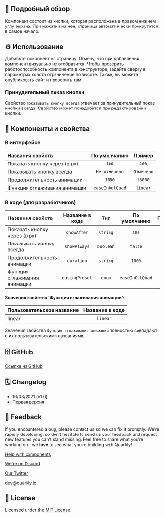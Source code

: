 ## 📖 Подробный обзор

Компонент состоит из кнопки, которая расположена в правом нижнем углу экрана. При нажатии на нее, страница автоматически прокрутится в самое начало.

## ⚙️ Использование

Добавьте компонент на страницу. Отмечу, что при добавлении компонент визуально не отобразится. Чтобы проверить работоспособность компонента в конструкторе, задайте сверху в параметрах холста ограничение по высоте. Также, вы можете опубликовать сайт и проверить там.

### Принудительный показ кнопки

Свойство `Показывать кнопку всегда` отвечает за принудительный показ кнопки всегда. Свойство может понадобится при редактировании кнопки.

## 🧩 Компоненты и свойства

### В интерфейсе

| Названия свойств             |  По умолчанию   |   Пример   |
| :--------------------------- | :-------------: | :--------: |
| Показать кнопку через (в px) |      `100`      |   `200`    |
| Показывать кнопку всегда     |  `Не отмечено`  | `Отмечено` |
| Продолжительность анимации   |     `1000`      |  `15000`   |
| Функция сглаживания анимации | `easeInOutQuad` |  `linear`  |

### В коде (для разработчиков)

| Названия свойств             | Название в коде |    Тип    |  По умолчанию   |  Пример  |
| :--------------------------- | :-------------: | :-------: | :-------------: | :------: |
| Показать кнопку через (в px) |   `showAfter`   | `string`  |      `100`      |  `200`   |
| Показывать кнопку всегда     |  `showAlways`   | `boolean` |     `false`     |  `true`  |
| Продолжительность анимации   |   `duration`    | `string`  |     `1000`      | `15000`  |
| Функция сглаживания анимации | `easingPreset`  |  `enum`   | `easeInOutQuad` | `linear` |

#### Значения свойства 'Функция сглаживания анимации':

| Пользовательское название | Название в коде |
| :------------------------ | :-------------: |
| linear                    |    `linear`     |

Значения свойства `Функция сглаживания анимации` полностью совпадают с их пользовательскими названиями.

## 🗄 GitHub

[Ссылка на GitHub](https://github.com/quarkly/community-kit/blob/master/src/BackToTop.js)

## 🗓 Changelog

-   16/03/2021 (v1.0)
-   Первая версия

## 📮 Feedback

If you encountered a bug, please contact us so we can fix it promptly. We’re rapidly developing, so don’t hesitate to send us your feedback and request new features you can’t stand missing. Feel free to share what you’re working on - we **love** to see what you’re building with Quarkly!

[Help with components](https://feedback.quarkly.io/communities/1-quarkly-forum/categories/7-components/topics)

[We're on Discord](https://discord.gg/f9KhSMGX)

[Our Twitter](https://twitter.com/quarklyapp)

[dev@quarkly.io](mailto:dev@quarkly.io)

## 📝 License

Licensed under the [MIT License](https://raw.githubusercontent.com/quarkly/community-kit/master/LICENSE).
